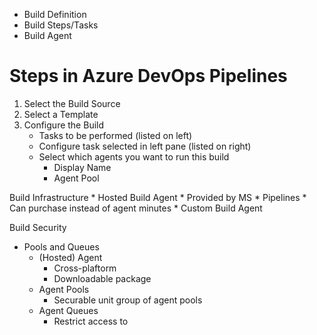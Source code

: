 * Build Definition
* Build Steps/Tasks
* Build Agent

# Steps in Azure DevOps Pipelines

1. Select the Build Source
2. Select a Template
3. Configure the Build
    * Tasks to be performed (listed on left)
    * Configure task selected in left pane (listed on right)
    * Select which agents you want to run this build
        * Display Name
        * Agent Pool


Build Infrastructure
     * Hosted Build Agent
           * Provided by MS
     * Pipelines 
            * Can purchase instead of agent minutes
     * Custom Build Agent


Build Security
* Pools and Queues
     * (Hosted) Agent
         * Cross-plaftorm
         * Downloadable package
     * Agent Pools
         * Securable unit group of agent pools
     * Agent Queues
         * Restrict access to 










